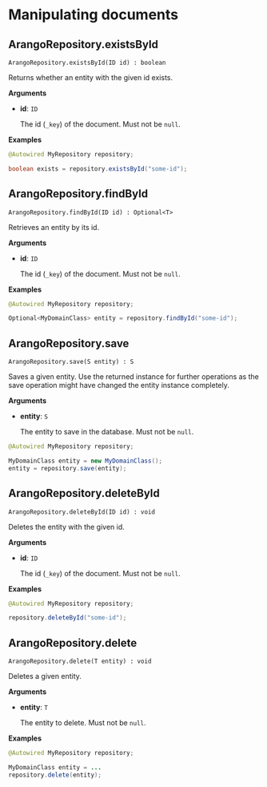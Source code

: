 <!-- don't edit here, it's from https://@github.com/arangodb/spring-data.git / docs/Drivers/ -->
# Manipulating documents

## ArangoRepository.existsById

```
ArangoRepository.existsById(ID id) : boolean
```

Returns whether an entity with the given id exists.

**Arguments**

- **id**: `ID`

  The id (`_key`) of the document. Must not be `null`.

**Examples**

```Java
@Autowired MyRepository repository;

boolean exists = repository.existsById("some-id");
```

## ArangoRepository.findById

```
ArangoRepository.findById(ID id) : Optional<T>
```

Retrieves an entity by its id.

**Arguments**

- **id**: `ID`

  The id (`_key`) of the document. Must not be `null`.

**Examples**

```java
@Autowired MyRepository repository;

Optional<MyDomainClass> entity = repository.findById("some-id");
```

## ArangoRepository.save

```
ArangoRepository.save(S entity) : S
```

Saves a given entity. Use the returned instance for further operations as the save operation might have changed the entity instance completely.

**Arguments**

- **entity**: `S`

  The entity to save in the database. Must not be `null`.

```java
@Autowired MyRepository repository;

MyDomainClass entity = new MyDomainClass();
entity = repository.save(entity);
```

## ArangoRepository.deleteById

```
ArangoRepository.deleteById(ID id) : void
```

Deletes the entity with the given id.

**Arguments**

- **id**: `ID`

  The id (`_key`) of the document. Must not be `null`.

**Examples**

```java
@Autowired MyRepository repository;

repository.deleteById("some-id");
```

## ArangoRepository.delete

```
ArangoRepository.delete(T entity) : void
```

Deletes a given entity.

**Arguments**

- **entity**: `T`

  The entity to delete. Must not be `null`.

**Examples**

```java
@Autowired MyRepository repository;

MyDomainClass entity = ...
repository.delete(entity);
```
